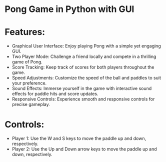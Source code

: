 # Pong Game in Python with GUI

# Features:
- Graphical User Interface: Enjoy playing Pong with a simple yet engaging GUI.
- Two Player Mode: Challenge a friend locally and compete in a thrilling game of Pong.
- Score Tracking: Keep track of scores for both players throughout the game.
- Speed Adjustments: Customize the speed of the ball and paddles to suit your preference.
- Sound Effects: Immerse yourself in the game with interactive sound effects for paddle hits and score updates.
- Responsive Controls: Experience smooth and responsive controls for precise gameplay.

# Controls:
- Player 1: Use the W and S keys to move the paddle up and down, respectively.
- Player 2: Use the Up and Down arrow keys to move the paddle up and down, respectively.
